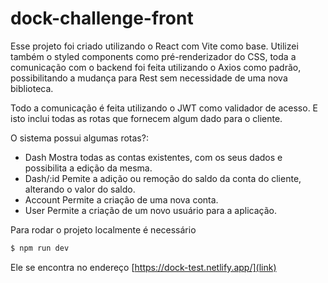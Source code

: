 # dock-challenge-front

Esse projeto foi criado utilizando o React com Vite como base. Utilizei também o styled components como pré-renderizador do CSS, toda a comunicação com o backend foi feita utilizando o Axios como padrão, possibilitando a mudança para Rest sem necessidade de uma nova biblioteca.

Todo a comunicação é feita utilizando o JWT como validador de acesso. E isto inclui todas as rotas que fornecem algum dado para o cliente.

O sistema possui algumas rotas?:

- Dash
  Mostra todas as contas existentes, com os seus dados e possibilita a edição da mesma.
- Dash/:id
  Pemite a adição ou remoção do saldo da conta do cliente, alterando o valor do saldo.
- Account
  Permite a criação de uma nova conta.
- User
  Permite a criação de um novo usuário para a aplicação.

Para rodar o projeto localmente é necessário

```bash
$ npm run dev
```

Ele se encontra no endereço [https://dock-test.netlify.app/](link)
